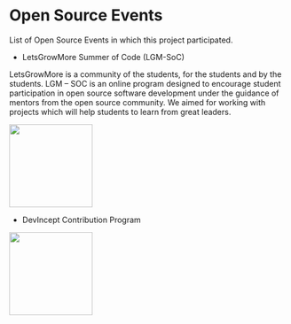 # Open Source Events

List of Open Source Events in which this project participated.

- LetsGrowMore Summer of Code (LGM-SoC)

LetsGrowMore is a community of the students, for the students and by the students. LGM – SOC is an online program designed to encourage student participation in open source software development under the guidance of mentors from the open source community. We aimed for working with projects which will help students to learn from great leaders.

<a href="https://github.com/prathimacode-hub"><img src="https://github.com/prathimacode-hub/prathimacode-hub/blob/main/OpenSource%20Programs/LetsGrowMore%20Summer%20Of%20Code/LetsGrowMore%20Summer%20Of%20Code.jpg" width=150px height=150px /></a>

- DevIncept Contribution Program

<a href="https://github.com/prathimacode-hub"><img src="https://github.com/prathimacode-hub/prathimacode-hub/blob/main/OpenSource%20Programs/DevIncept%20Contribution%20Program/DevIncept.jpg" width=150px height=150px /></a> 
